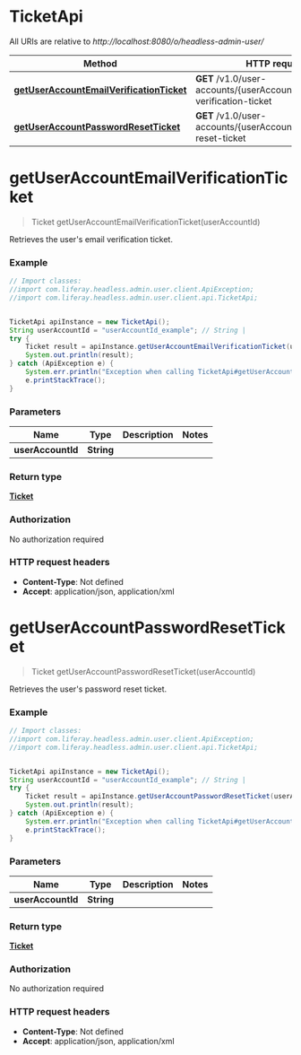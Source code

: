 # TicketApi

All URIs are relative to *http://localhost:8080/o/headless-admin-user/*

Method | HTTP request | Description
------------- | ------------- | -------------
[**getUserAccountEmailVerificationTicket**](TicketApi.md#getUserAccountEmailVerificationTicket) | **GET** /v1.0/user-accounts/{userAccountId}/email-verification-ticket | 
[**getUserAccountPasswordResetTicket**](TicketApi.md#getUserAccountPasswordResetTicket) | **GET** /v1.0/user-accounts/{userAccountId}/password-reset-ticket | 

<a name="getUserAccountEmailVerificationTicket"></a>
# **getUserAccountEmailVerificationTicket**
> Ticket getUserAccountEmailVerificationTicket(userAccountId)



Retrieves the user&#x27;s email verification ticket.

### Example
```java
// Import classes:
//import com.liferay.headless.admin.user.client.ApiException;
//import com.liferay.headless.admin.user.client.api.TicketApi;


TicketApi apiInstance = new TicketApi();
String userAccountId = "userAccountId_example"; // String | 
try {
    Ticket result = apiInstance.getUserAccountEmailVerificationTicket(userAccountId);
    System.out.println(result);
} catch (ApiException e) {
    System.err.println("Exception when calling TicketApi#getUserAccountEmailVerificationTicket");
    e.printStackTrace();
}
```

### Parameters

Name | Type | Description  | Notes
------------- | ------------- | ------------- | -------------
 **userAccountId** | **String**|  |

### Return type

[**Ticket**](Ticket.md)

### Authorization

No authorization required

### HTTP request headers

 - **Content-Type**: Not defined
 - **Accept**: application/json, application/xml

<a name="getUserAccountPasswordResetTicket"></a>
# **getUserAccountPasswordResetTicket**
> Ticket getUserAccountPasswordResetTicket(userAccountId)



Retrieves the user&#x27;s password reset ticket.

### Example
```java
// Import classes:
//import com.liferay.headless.admin.user.client.ApiException;
//import com.liferay.headless.admin.user.client.api.TicketApi;


TicketApi apiInstance = new TicketApi();
String userAccountId = "userAccountId_example"; // String | 
try {
    Ticket result = apiInstance.getUserAccountPasswordResetTicket(userAccountId);
    System.out.println(result);
} catch (ApiException e) {
    System.err.println("Exception when calling TicketApi#getUserAccountPasswordResetTicket");
    e.printStackTrace();
}
```

### Parameters

Name | Type | Description  | Notes
------------- | ------------- | ------------- | -------------
 **userAccountId** | **String**|  |

### Return type

[**Ticket**](Ticket.md)

### Authorization

No authorization required

### HTTP request headers

 - **Content-Type**: Not defined
 - **Accept**: application/json, application/xml

